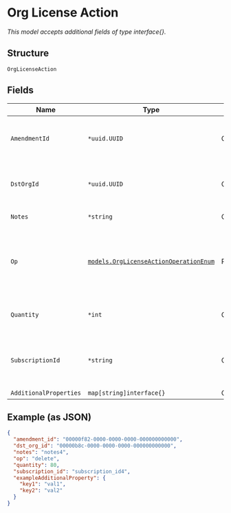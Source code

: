 
# Org License Action

*This model accepts additional fields of type interface{}.*

## Structure

`OrgLicenseAction`

## Fields

| Name | Type | Tags | Description |
|  --- | --- | --- | --- |
| `AmendmentId` | `*uuid.UUID` | Optional | if `op`==`unamend`, the ID of the operation to cancel |
| `DstOrgId` | `*uuid.UUID` | Optional | if `op`==`amend`, the id of the org where the license is moved |
| `Notes` | `*string` | Optional | if `op`==`annotate` |
| `Op` | [`models.OrgLicenseActionOperationEnum`](../../doc/models/org-license-action-operation-enum.md) | Required | to move a license, use the `amend` operation. enum: `amend`, `annotate`, `delete`, `unamend` |
| `Quantity` | `*int` | Optional | if `op`==`amend`, the number of licenses to move |
| `SubscriptionId` | `*string` | Optional | if `op`==`amend` or `op`==`delete`, the ID of the subscription to use |
| `AdditionalProperties` | `map[string]interface{}` | Optional | - |

## Example (as JSON)

```json
{
  "amendment_id": "00000f82-0000-0000-0000-000000000000",
  "dst_org_id": "00000b8c-0000-0000-0000-000000000000",
  "notes": "notes4",
  "op": "delete",
  "quantity": 80,
  "subscription_id": "subscription_id4",
  "exampleAdditionalProperty": {
    "key1": "val1",
    "key2": "val2"
  }
}
```

